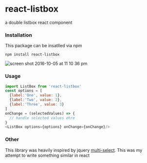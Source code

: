 # react-listbox
a double listbox react component

### Installation

This package can be insatlled via npm

`npm install react-listbox`

![screen shot 2016-10-05 at 11 10 36 pm](https://cloud.githubusercontent.com/assets/11784027/19124722/edaa7f78-8b51-11e6-9723-2bb59aa35201.png)

### Usage

```javascript
import ListBox from 'react-listbox'
const options = [
  {label:'One', value: 1},
  {label:'Two', value: 2},
  {label:'Three', value: 3}
]
onChange = (selectedValues) => {
  // handle selected values ehre
}
<ListBox options={options} onChange={onChange}/>
```

### Other

This library was heavily inspired by jquery [multi-select](https://github.com/lou/multi-select/). This was my attempt to write something similar in react
